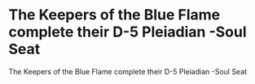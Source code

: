 # The Keepers of the Blue Flame complete their D-5 Pleiadian -Soul Seat

The Keepers of the Blue Flame complete their D-5 Pleiadian -Soul Seat